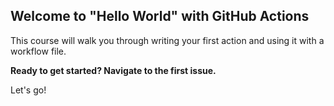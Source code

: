 ## Welcome to "Hello World" with GitHub Actions

This course will walk you through writing your first action and using it with a workflow file. 

**Ready to get started? Navigate to the first issue.**

Let's go!

